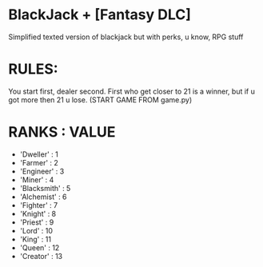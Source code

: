 # BlackJack + [Fantasy DLC]
Simplified texted version of blackjack but with perks, u know, RPG stuff

# RULES:
You start first, dealer second. First who get closer to 21 is a winner, but if u got more then 21 u lose. (START GAME FROM game.py)

# RANKS : VALUE
* 'Dweller' : 1
* 'Farmer' : 2
* 'Engineer' : 3
* 'Miner' : 4
* 'Blacksmith' : 5
* 'Alchemist' : 6
* 'Fighter' : 7
* 'Knight' : 8
* 'Priest' : 9
* 'Lord' : 10
* 'King' : 11
* 'Queen' : 12
* 'Creator' : 13
